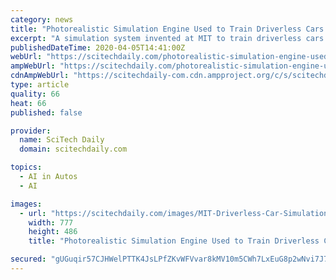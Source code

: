 ```yaml
---
category: news
title: "Photorealistic Simulation Engine Used to Train Driverless Cars Before They Hit the Road"
excerpt: "A simulation system invented at MIT to train driverless cars creates a photorealistic world with infinite steering ... a PhD student in the Computer Science and Artificial Intelligence Laboratory (CSAIL). “In our simulation, however, control systems can experience those situations, learn for themselves to recover from them, and remain robust ..."
publishedDateTime: 2020-04-05T14:41:00Z
webUrl: "https://scitechdaily.com/photorealistic-simulation-engine-used-to-train-driverless-cars-before-they-hit-the-road/"
ampWebUrl: "https://scitechdaily.com/photorealistic-simulation-engine-used-to-train-driverless-cars-before-they-hit-the-road/amp/"
cdnAmpWebUrl: "https://scitechdaily-com.cdn.ampproject.org/c/s/scitechdaily.com/photorealistic-simulation-engine-used-to-train-driverless-cars-before-they-hit-the-road/amp/"
type: article
quality: 66
heat: 66
published: false

provider:
  name: SciTech Daily
  domain: scitechdaily.com

topics:
  - AI in Autos
  - AI

images:
  - url: "https://scitechdaily.com/images/MIT-Driverless-Car-Simulation-System-777x486.jpg"
    width: 777
    height: 486
    title: "Photorealistic Simulation Engine Used to Train Driverless Cars Before They Hit the Road"

secured: "gUGuqir57CJHWelPTTK4JsLPfZKvWFVvar8kMV10m5CWh7LxEuG8p2wNvi7J7hDaYsBE99mKXPa5df2aT+9DIcQ3JoKYmRvyHdTBBC7X0yTqYq0CMQ7LLQFlujqV9ENeXscnytDrnGHV0T+CJX7AiQYkMuFvJjRl+AJJzL5EI2bkRGxIw0IvC84AieYDldGGbu6YTxOkzxJeo1m4iuI+9+yjvhNL9VAQMQK4hTB6afATvwqPTpqUshOPGdlASbSCb3/5fus6T9Fjd/NwKgT0sHwjdeL3LzYFpJyKY/kU+Ji3czGIBUN00ihDUhlNy697;P9g6GJmLzB3KxcLOX0yEyw=="
---
```


